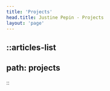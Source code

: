```yaml
---
title: 'Projects'
head.title: Justine Pepin - Projects
layout: 'page'
---
```


::articles-list
---
path: projects
---
::
